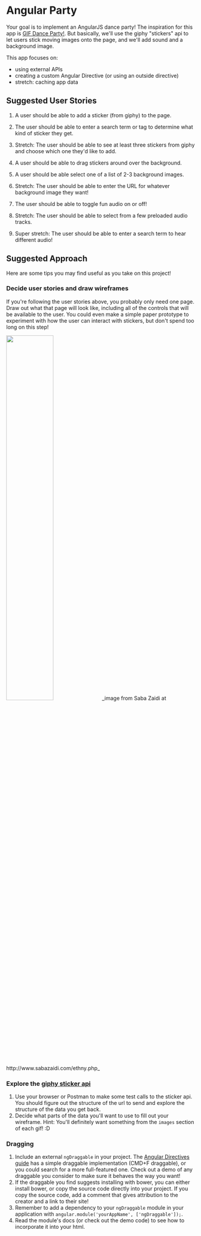 # Angular Party

Your goal is to implement an AngularJS dance party! The inspiration for this app is <a href="http://gifdanceparty.giphy.com/" target="_blank">GIF Dance Party!</a>. But basically, we'll use the giphy "stickers" api to let users stick moving images onto the page, and we'll add sound and a background image. 

This app focuses on:

* using external APIs
* creating a custom Angular Directive (or using an outside directive)
* stretch: caching app data 

## Suggested User Stories


1. A user should be able to add a sticker (from giphy) to the page.   
1. The user should be able to enter a search term or tag to determine what kind of sticker they get. 
1. Stretch: The user should be able to see at least three stickers from giphy and choose which one they'd like to add.  

1. A user should be able to drag stickers around over the background. 

1. A user should be able select one of a list of 2-3 background images. 
1. Stretch: The user should be able to enter the URL for whatever background image they want!

1. The user should be able to toggle fun audio on or off!  
1. Stretch: The user should be able to select from a few preloaded audio tracks.
1. Super stretch: The user should be able to enter a search term to hear different audio!


## Suggested Approach

Here are some tips you may find useful as you take on this project!

### Decide user stories and draw wireframes

If you're following the user stories above, you probably only need one page. Draw out what that page will look like, including all of the controls that will be available to the user.   You could even  make a simple paper prototype to experiment with how the user can interact with stickers, but don't spend too long on this step!

<img src="http://www.sabazaidi.com/img/ethny-prototype.png" width="50%">  
_image from Saba Zaidi at http://www.sabazaidi.com/ethny.php_


### Explore the <a href="https://github.com/Giphy/GiphyAPI#giphy-sticker-api" target="_blank">giphy sticker api</a>

1. Use your browser or Postman to make some test calls to the sticker api. You should figure out the structure of the url to send and explore the structure of the data you get back. 
1. Decide what parts of the data you'll want to use to fill out your wireframe. Hint: You'll definitely want something from the `images` section of each gif! :D

<!--### Basic Project Setup-->

<!--1. Create a project directory and tie it to a github repo before you start to code!-->
<!--1. You'll need an `index.html` and an `app.js` to get started. -->
<!--1. Use `script` tags to include AngularJS and your `app.js` in `index.html`. -->
<!--1. Define your app in `app.js` and include it in your `index.html` using `ng-app="yourAppName"`.-->
<!--1. Start up `http-server` and go to the page in your browser. Check back frequently to see if there are errors and/or confirm that the page is still working!-->

<!--### First Controller-->

<!--1. You may use a separate `controllers.js` file if you prefer, or keep your controller(s) in `app.js`. -->
<!--1. -->

### Dragging

1. Include an external `ngDraggable` in your project.  The <a href="https://docs.angularjs.org/guide/directive" target="_blank">Angular Directives guide</a> has a simple draggable implementation (CMD+F draggable), or you could search for a more full-featured one.  Check out a demo of any draggable you consider to make sure it behaves the way you want! 
1. If the draggable you find suggests installing with bower, you can either install bower, or copy the source code directly into your project. If you copy the source code, add a comment that gives attribution to the creator and a link to their site!
1. Remember to add a dependency to your `ngDraggable` module in your application with `angular.module('yourAppName', ['ngDraggable']);`.  
1. Read the module's docs (or check out the demo code) to see how to incorporate it into your html.


